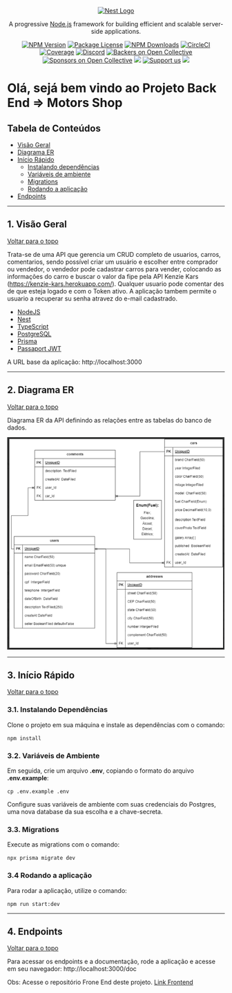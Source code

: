 <p align="center">
  <a href="http://nestjs.com/" target="blank"><img src="https://nestjs.com/img/logo-small.svg" width="200" alt="Nest Logo" /></a>
</p>

[circleci-image]: https://img.shields.io/circleci/build/github/nestjs/nest/master?token=abc123def456
[circleci-url]: https://circleci.com/gh/nestjs/nest

  <p align="center">A progressive <a href="http://nodejs.org" target="_blank">Node.js</a> framework for building efficient and scalable server-side applications.</p>
    <p align="center">
<a href="https://www.npmjs.com/~nestjscore" target="_blank"><img src="https://img.shields.io/npm/v/@nestjs/core.svg" alt="NPM Version" /></a>
<a href="https://www.npmjs.com/~nestjscore" target="_blank"><img src="https://img.shields.io/npm/l/@nestjs/core.svg" alt="Package License" /></a>
<a href="https://www.npmjs.com/~nestjscore" target="_blank"><img src="https://img.shields.io/npm/dm/@nestjs/common.svg" alt="NPM Downloads" /></a>
<a href="https://circleci.com/gh/nestjs/nest" target="_blank"><img src="https://img.shields.io/circleci/build/github/nestjs/nest/master" alt="CircleCI" /></a>
<a href="https://coveralls.io/github/nestjs/nest?branch=master" target="_blank"><img src="https://coveralls.io/repos/github/nestjs/nest/badge.svg?branch=master#9" alt="Coverage" /></a>
<a href="https://discord.gg/G7Qnnhy" target="_blank"><img src="https://img.shields.io/badge/discord-online-brightgreen.svg" alt="Discord"/></a>
<a href="https://opencollective.com/nest#backer" target="_blank"><img src="https://opencollective.com/nest/backers/badge.svg" alt="Backers on Open Collective" /></a>
<a href="https://opencollective.com/nest#sponsor" target="_blank"><img src="https://opencollective.com/nest/sponsors/badge.svg" alt="Sponsors on Open Collective" /></a>
  <a href="https://paypal.me/kamilmysliwiec" target="_blank"><img src="https://img.shields.io/badge/Donate-PayPal-ff3f59.svg"/></a>
    <a href="https://opencollective.com/nest#sponsor"  target="_blank"><img src="https://img.shields.io/badge/Support%20us-Open%20Collective-41B883.svg" alt="Support us"></a>
  <a href="https://twitter.com/nestframework" target="_blank"><img src="https://img.shields.io/twitter/follow/nestframework.svg?style=social&label=Follow"></a>
</p>
  <!--[![Backers on Open Collective](https://opencollective.com/nest/backers/badge.svg)](https://opencollective.com/nest#backer)
  [![Sponsors on Open Collective](https://opencollective.com/nest/sponsors/badge.svg)](https://opencollective.com/nest#sponsor)-->

# Olá, sejá bem vindo ao Projeto Back End => Motors Shop

## Tabela de Conteúdos

- [Visão Geral](#1-visão-geral)
- [Diagrama ER](#2-diagrama-er)
- [Início Rápido](#3-início-rápido)
  - [Instalando dependências](#31-instalando-dependências)
  - [Variáveis de ambiente](#32-variáveis-de-ambiente)
  - [Migrations](#33-migrations)
  - [Rodando a aplicação](#34-rodando-a-aplicação)
- [Endpoints](#4-endpoints)

---

## 1. Visão Geral

[ Voltar para o topo ](#tabela-de-conteúdos)

Trata-se de uma API que gerencia um CRUD completo de usuarios, carros, comentarios, sendo possível criar um usuário e escolher entre comprador ou vendedor, o vendedor pode cadastrar carros para vender, colocando as informações do carro e buscar o valor da fipe pela API Kenzie Kars (https://kenzie-kars.herokuapp.com/). Qualquer usuario pode comentar des de que esteja logado e com o Token ativo.
A aplicação tambem permite o usuario a recuperar su senha atravez do e-mail cadastrado.

- [NodeJS](https://nodejs.org/en/)
- [Nest](https://nestjs.com/)
- [TypeScript](https://www.typescriptlang.org/)
- [PostgreSQL](https://www.postgresql.org/)
- [Prisma](https://www.prisma.io/)
- [Passaport JWT](https://www.passportjs.org/packages/passport-jwt/)

A URL base da aplicação: http://localhost:3000

---

## 2. Diagrama ER

[ Voltar para o topo ](#tabela-de-conteúdos)

Diagrama ER da API definindo as relações entre as tabelas do banco de dados.

![DER](DER.png)

---

## 3. Início Rápido

[ Voltar para o topo ](#tabela-de-conteúdos)

### 3.1. Instalando Dependências

Clone o projeto em sua máquina e instale as dependências com o comando:

```shell
npm install
```

### 3.2. Variáveis de Ambiente

Em seguida, crie um arquivo **.env**, copiando o formato do arquivo **.env.example**:

```
cp .env.example .env
```

Configure suas variáveis de ambiente com suas credenciais do Postgres, uma nova database da sua escolha e a chave-secreta.

### 3.3. Migrations

Execute as migrations com o comando:

```
npx prisma migrate dev
```

### 3.4 Rodando a aplicação

Para rodar a aplicação, utilize o comando:

```
npm run start:dev
```

---

## 4. Endpoints

[ Voltar para o topo ](#tabela-de-conteúdos)

Para acessar os endpoints e a documentação, rode a aplicação e acesse em seu navegador: http://localhost:3000/doc


Obs: Acesse o repositório Frone End deste projeto.
[Link Frontend](https://github.com/Guiles10/ProjetoFullStack-Front-End-Guiles10)
